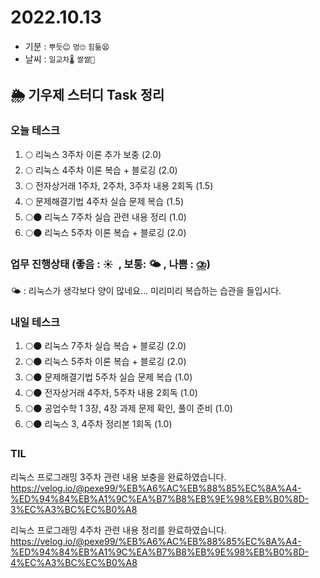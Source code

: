 # 2022.10.13

- 기분 : `뿌듯😊` `멍🙄` `힘듦😫`
- 날씨 : `일교차🌡️` `쌀쌀🥶`

## 🌦️ 기우제 스터디 Task 정리

### 오늘 테스크

1. 🌕 리눅스 3주차 이론 추가 보충 (2.0)
2. 🌕 리눅스 4주차 이론 복습 + 블로깅 (2.0)
3. 🌕 전자상거래 1주차, 2주차, 3주차 내용 2회독 (1.5)
4. 🌕 문제해결기법 4주차 실습 문제 복습 (1.5)
5. 🌕🌑 리눅스 7주차 실습 관련 내용 정리 (1.0)
6. 🌕🌑 리눅스 5주차 이론 복습 + 블로깅 (2.0)

### 업무 진행상태 (좋음 : ☀  , 보통: 🌤 , 나쁨 : ⛈)

🌤 : 리눅스가 생각보다 양이 많네요... 미리미리 복습하는 습관을 들입시다.

### 내일 테스크

1. 🌕🌑 리눅스 7주차 실습 복습 + 블로깅 (2.0)
2. 🌕🌑 리눅스 5주차 이론 복습 + 블로깅 (2.0)
3. 🌕🌑 문제해결기법 5주차 실습 문제 복습 (1.0)
4. 🌕🌑 전자상거래 4주차, 5주차 내용 2회독 (1.0)
5. 🌕🌑 공업수학 1 3장, 4장 과제 문제 확인, 풀이 준비 (1.0)
6. 🌕🌑 리눅스 3, 4주차 정리본 1회독 (1.0)

### TIL

리눅스 프로그래밍 3주차 관련 내용 보충을 완료하였습니다.  
https://velog.io/@pexe99/%EB%A6%AC%EB%88%85%EC%8A%A4-%ED%94%84%EB%A1%9C%EA%B7%B8%EB%9E%98%EB%B0%8D-3%EC%A3%BC%EC%B0%A8

리눅스 프로그래밍 4주차 관련 내용 정리를 완료하였습니다.  
https://velog.io/@pexe99/%EB%A6%AC%EB%88%85%EC%8A%A4-%ED%94%84%EB%A1%9C%EA%B7%B8%EB%9E%98%EB%B0%8D-4%EC%A3%BC%EC%B0%A8
